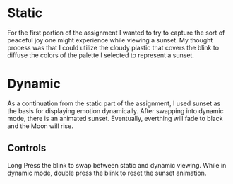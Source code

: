 # Static
For the first portion of the assignment I wanted to try to capture the sort of peaceful joy one might experience while viewing a sunset.
My thought process was that I could utilize the cloudy plastic that covers the blink to diffuse the colors of the palette I selected to represent a sunset.

# Dynamic
As a continuation from the static part of the assignment, I used sunset as the basis for displaying emotion dynamically. After swapping into dynamic mode, there is an animated sunset.
Eventually, everthing will fade to black and the Moon will rise.

## Controls
Long Press the blink to swap between static and dynamic viewing.
While in dynamic mode, double press the blink to reset the sunset animation.